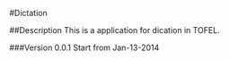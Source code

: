 #Dictation

##Description
This is a application for dication in TOFEL.

###Version 0.0.1
Start from Jan-13-2014


